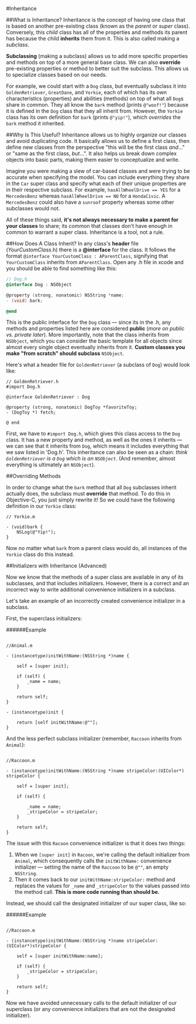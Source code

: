 #Inheritance

##What is Inheritance?
Inheritance is the concept of having one class that is based on another pre-existing class (known as the *parent* or *super* class). Conversely, this *child* class has all of the properties and methods its parent has because the child **inherits** them from it. This is also called making a *subclass*. 

**Subclassing** (making a subclass) allows us to add more specific properties and methods on top of a more general base class. We can also **override** pre-existing properties or method to better suit the subclass. This allows us to specialize classes based on our needs.

For example, we could start with a `Dog` class, but eventually subclass it into `GoldenRetriever`, `GreatDane`, and `Yorkie`, each of which has its own characteristics (properties) and abilities (methods) on top of what all `Dog`s share in common. They all know the `bark` method (prints `@"woof!"`) because it is defined in the `Dog` class that they all inherit from. However, the `Yorkie` class has its own definition for `bark` (prints `@"yip!"`), which *overrides* the `bark` method it inherited. 

##Why Is This Useful?
Inheritance allows us to highly organize our classes and avoid duplicating code. It basically allows us to define a first class, then define new classes from the perspective "this will be the first class *and*..." or "same as the first class, *but*...". It also helps us break down complex objects into basic parts, making them easier to conceptualize and write. 

Imagine you were making a slew of car-based classes and were trying to be accurate when specifying the model. You can include everything they share in the `Car` super class and specify what each of their unique properties are in their respective subclass. For example, `hasAllWheelDrive == YES` for a `MercedesBenz` whereas `hasAllWheelDrive == NO` for a `HondaCivic`. A `MercedesBenz` could also have a `sunroof` property whereas some other subclasses would not.

All of these things said, **it's not always necessary to make a parent for your classes** to share; its common that classes don't have enough in common to warrant a super class. Inheritance is a tool, not a rule. 

##How Does A Class Inherit?
In any class's **header** file (*YourCustomClass*.h) there is a **@interface** for the class. It follows the format `@interface YourCustomClass : AParentClass`, signifying that `YourCustomClass` inherits from `AParentClass`. Open any .h file in xcode and you should be able to find something like this:

```objective-c
// Dog.h
@interface Dog : NSObject

@property (strong, nonatomic) NSString *name;
- (void) bark;

@end
```
This is the public interface for the `Dog` class — since its in the .h, any methods and properties listed here are considered **public** (*more on public vs. private later*). More importantly, note that the class inherits from `NSObject`, which you can consider the basic template for all objects since almost every single object eventually inherits from it. **Custom classes you make "from scratch" should subclass** `NSObject`. 

Here's what a header file for `GoldenRetriever` (a subclass of `Dog`) would look like: 

```obj-c
// GoldenRetriever.h
#import Dog.h

@interface GoldenRetriever : Dog

@property (strong, nonatomic) DogToy *favoriteToy;
- (DogToy *) fetch; 

@ end
```
First, we have to `#import Dog.h`, which gives this class access to the `Dog` class. It has a new property and method, as well as the ones it inherits — we can see that it inherits from `Dog`, which means it includes everything that we saw listed in 'Dog.h'. This inheritance can also be seen as a chain: *think `GoldenRetriever` is a `Dog` which is an `NSObject`*. (And remember, almost everything is ultimately an `NSObject`).

##Overriding Methods

In order to change what the `bark` method that all `Dog` subclasses inherit actually does, the subclass must **override** that method. To do this in Objective-C, you just simply rewrite it! So we could have the following definition in our `Yorkie` class:

```objc
// Yorkie.m

- (void)bark {
	NSLog(@"Yip!");
}
```
Now no matter what `bark` from a parent class would do, all instances of the `Yorkie` class do this instead.

##Initializers with Inheritance (Advanced)

Now we know that the methods of a super class are available in any of its subclasses, and that includes initializers. However, there is a correct and an incorrect way to write additional convenience initializers in a subclass.

Let's take an example of an incorrectly created convenience initializer in a subclass.

First, the superclass initializers:

######Example
```objc

//Animal.m

- (instancetype)initWithName:(NSString *)name {
	
	self = [super init];

	if (self) {
		_name = name;
	}

	return self;
}

- (instancetype)init {
	
	return [self initWithName:@""];
}

```

And the less perfect subclass initializer (remember, `Raccoon` inherits from `Animal`):

```objc

//Raccoon.m

- (instancetype)initWithName:(NSString *)name stripeColor:(UIColor*) stripeColor {
	
	self = [super init];

	if (self) {

		_name = name;
		_stripeColor = stripeColor;
	}

	return self;
}

```

The issue with this `Racoon` convenience initializer is that it does two things: 
   
   1. When we `[super init]` in `Racoon`, we're calling the default initializer from `Animal`, which consequently calls the `initWithName:` convenience initializer — setting the name of the `Raccoon` to be `@""`, an empty `NSString`. 
   2. Then it comes back to our `initWithName:stripeColor:` method and replaces the values for `_name` and `_stripeColor` to the values passed into the method call. **This is more code running than should be.** 

Instead, we should call the designated initializer of our super class, like so:

######Example

```objc

//Raccoon.m

- (instancetype)initWithName:(NSString *)name stripeColor:(UIColor*)stripeColor {
	
	self = [super initWithName:name];

	if (self) {
		_stripeColor = stripeColor;
	}

	return self;
}
```
Now we have avoided unnecessary calls to the default initializer of our superclass (or any convenience initializers that are not the designated initializer).


